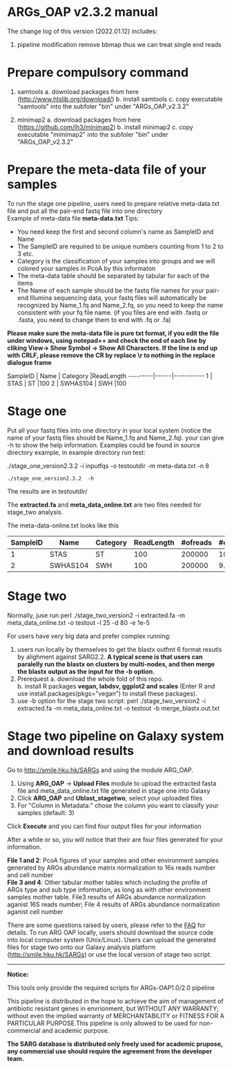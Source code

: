 ARGs_OAP v2.3.2 manual
==========================================

The change log of this version (2022.01.12) includes:
1. pipeline modification
remove bbmap thus we can treat single end reads


Prepare compulsory command
============================
1. samtools
a. download packages from here (http://www.htslib.org/download/)
b. install samtools
c. copy executable "samtools" into the subfoler "bin" under "ARGs_OAP_v2.3.2"

3. minimap2
a. download packages from here (https://github.com/lh3/minimap2)
b. install minimap2
c. copy executable "mimimap2" into the subfoler "bin" under "ARGs_OAP_v2.3.2"



Prepare the meta-data file of your samples  
==========================================
To run the stage one pipeline, users need to prepare relative meta-data.txt file and put all the pair-end fastq file into one directory  
Example of meta-data file **meta-data.txt**  Tips:   
* You need keep the first and second column's name as SampleID and Name
* The SampleID are required to be unique numbers counting from 1 to 2 to 3 etc.
* Category is the classification of your samples into groups and we will colored your samples in PcoA by this informaton
* The meta-data table should be separated by tabular for each of the items 
* The Name of each sample should be the fastq file names for your pair-end Illumina sequencing data, your fastq files will automatically be recognized by Name_1.fq and Name_2.fq, so you need to keep the name consistent with your fq file name. (if you files are end with .fastq or .fasta, you need to change them to end with .fq or .fa)
 
**Please make sure the meta-data file is pure txt format, if you edit the file under windows, using notepad++ and check the end of each line by cliking View-> Show Symbol -> Show All Characters. If the line is end up with CRLF, please remove the CR by replace \r to nothing in the replace dialogue frame**

SampleID | Name | Category |ReadLength
---------|------|-----------
 1       | STAS | ST       |100
 2       | SWHAS104 | SWH  |100

Stage one
==================
Put all your fastq files into one directory in your local system (notice the name of your fastq files should be Name_1.fq and Name_2.fq). your can give -h to show the help information. Examples could be found in source directory example, in example directory run test:   

./stage_one_version2.3.2 -i inputfqs -o testoutdir -m meta-data.txt -n 8

    ./stage_one_version2.3.2  -h

The results are in testoutdir/

The **extracted.fa** and **meta_data_online.txt** are two files needed for stage_two analysis.   

The meta-data-online.txt looks like this 

SampleID | Name | Category | ReadLength |#ofreads | #of16S| **#ofCell**
---------|------|-----------|----------|-------|----|---- 
 1       | STAS | ST  | 100| 200000 | 10.1  |   4.9
 2       | SWHAS104 | SWH | 100|200000 | 9.7 |    4.1


Stage two
========================================================
Normally, juse run
    perl ./stage_two_version2 -i extracted.fa -m meta_data_online.txt -o testout -l 25 -d 80 -e 1e-5

For users have very big data and prefer complex running:
1. users run locally by themselves to get the blastx outfmt 6 format resutls by alighment against SARG2.2.
**A typical scene is that users can paralelly run the blastx on clusters by multi-nodes, and then merge the blastx output as the input for the -b option.**
2. Prerequest 
    a. download the whole fold of this repo.    
    b. install R packages **vegan, labdsv, ggplot2 and scales**  (Enter R and use install.packages(pkgs="vegan") to install these packages).
3. use -b option for the stage two script: 
perl ./stage_two_version2 -i extracted.fa -m meta_data_online.txt -o testout -b merge_blastx.out.txt

Stage two pipeline on Galaxy system and download results
========================================================
Go to http://smile.hku.hk/SARGs  and using the module ARG_OAP.  

1. Using **ARG_OAP** -> **Upload Files** module to upload the extracted fasta file and meta_data_online.txt file generated in stage one into Galaxy  
2. Click **ARG_OAP** and **Ublast_stagetwo**, select your uploaded files  
3. For \"Column in Metadata:\" chose the column you want to classify your samples (default: 3)

Click **Execute** and you can find four output files for your information

After a while or so, you will notice that their are four files generated for your information.  
 
**File 1 and 2**: PcoA figures of your samples and other environment samples generated by ARGs abundance matrix normalization to 16s reads number and cell number  
**File 3 and 4**: Other tabular mother tables which including the profile of ARGs type and sub type information, as long as with other environment samples mother table. File3 results of ARGs abundance normalization aganist 16S reads number; File 4 results of ARGs abundance normalization aganist cell number



There are some questions raised by users, please refer to the [FAQ](https://github.com/biofuture/Ublastx_stageone/wiki/FAQ) for details.  To run ARG OAP locally, users should download the source code into local computer system (Unix/Linux). Users can upload the generated files for stage two onto our Galaxy analysis platform (http://smile.hku.hk/SARGs) or use the local version of stage two script. 

------------------------------------------------------------------------------------------------------------------------  
**Notice:**

This tools only provide the required scripts for ARGs-OAP1.0/2.0 pipeline

This pipeline is distributed in the hope to achieve the aim of management of antibiotic resistant genes in envrionment, but WITHOUT ANY WARRANTY; without even the implied warranty of MERCHANTABILITY or FITNESS FOR A PARTICULAR PURPOSE.This pipeline is only allowed to be used for non-commercial and academic purpose.

**The SARG database is distributed only freely used for academic prupose, any commercial use should require the agreement from the developer team.** 

